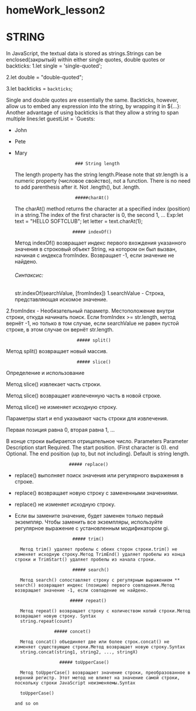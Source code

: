 # homeWork_lesson2
# STRING

In JavaScript, the textual data is stored as strings.Strings can be enclosed(закрытый) within either single quotes, double quotes or backticks:
1.let single = 'single-quoted';

2.let double = "double-quoted";

3.let backticks = `backticks`;

Single and double quotes are essentially the same. Backticks, however, allow us to embed any expression into the string, by wrapping it in ${…}:
Another advantage of using backticks is that they allow a string to span multiple lines:let guestList = `Guests:
 * John
 * Pete
 * Mary

                              ### String length

    The length property has the string length.Please note that str.length is a numeric property (числовое свойство), not a function. There is no need to add parenthesis after it. Not .length(), but .length.
 
                              #####charAt()
    The charAt() method returns the character at a specified index (position) in a string.The index of the first character is 0, the second 1, ...
    Exp:let text = "HELLO SOFTCLUB";
     let letter = text.charAt(1);
     
                             ##### indexOf()

    Метод indexOf() возвращает индекс первого вхождения указанного значения в строковый объект String, на котором он был вызван, начиная с индекса fromIndex. Возвращает -1, если значение не найдено.

    ###### Синтаксис:

    str.indexOf(searchValue, [fromIndex])
1.searchValue - Строка, представляющая искомое значение.

2.fromIndex - Необязательный параметр. Местоположение внутри строки, откуда начинать поиск. Если fromIndex >= str.length, метод вернёт -1, но только в том случае, если searchValue не равен пустой строке, в этом случае он вернёт str.length.

                               ##### split()

Метод split() возвращает новый массив.


                               ##### slice()
Определение и использование

Метод slice() извлекает часть строки.

Метод slice() возвращает извлеченную часть в новой строке.

Метод slice() не изменяет исходную строку.

Параметры start и end указывают часть строки для извлечения.

Первая позиция равна 0, вторая равна 1, ...

В конце строки выбирается отрицательное число.
Parameters
Parameter 	Description
start 	Required.
The start position.
(First character is 0).
end 	Optional.
The end position (up to, but not including).
Default is string length.

                            ##### replace()

- replace() выполняет поиск значения или регулярного выражения в строке.

- replace() возвращает новую строку с замененными значениями.

- replace() не изменяет исходную строку.
- Если вы замените значение, будет заменен только первый экземпляр. Чтобы заменить все экземпляры, используйте регулярное выражение с установленным модификатором gi.

                            ##### trim()

        Метод trim() удаляет пробелы с обеих сторон строки.trim() не изменяет исходную строку.Метод TrimEnd() удаляет пробелы из конца строки и TrimStart() удаляет пробелы из начала строки.

                            ##### search()

        Метод search() сопоставляет строку с регулярным выражением ** search() возвращает индекс (позицию) первого совпадения.Метод возвращает значение -1, если совпадение не найдено.
 
                           ##### repeat()

        Метод repeat() возвращает строку с количеством копий строки.Метод возвращает новую строку. Syntax
        string.repeat(count)

                     ##### concet()

        Метод concat() объединяет две или более строк.concat() не изменяет существующие строки.Метод возвращает новую строку.Syntax
        string.concat(string1, string2, ..., stringX)

                       ##### toUpperCase()

        Метод toUpperCase() возвращает значение строки, преобразованное в верхний регистр. Этот метод не влияет на значение самой строки, поскольку строки JavaScript неизменяемы.Syntax

        toUpperCase()

      and so on

